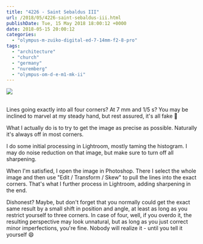 ```yaml
---
title: "4226 - Saint Sebaldus III"
url: /2018/05/4226-saint-sebaldus-iii.html
publishDate: Tue, 15 May 2018 18:00:12 +0000
date: 2018-05-15 20:00:12
categories: 
  - "olympus-m-zuiko-digital-ed-7-14mm-f2-8-pro"
tags: 
  - "architecture"
  - "church"
  - "germany"
  - "nuremberg"
  - "olympus-om-d-e-m1-mk-ii"
---
```

<div class="container">
<div class="center"><a target="_blank" href="https://d25zfm9zpd7gm5.cloudfront.net/1200x1200/2017/20170620_110302-Edit_lr.jpg"><img class="webfeedsFeaturedVisual" src="https://d25zfm9zpd7gm5.cloudfront.net/0600x0600/2017/20170620_110302-Edit_lr.jpg" /></a></div>
</div>
<br />

Lines going exactly into all four corners? At 7&nbsp;mm and 1/5&nbsp;s? You may be inclined to marvel at my steady hand, but rest assured, it's all fake 🙂

What I actually do is to try to get the image as precise as possible. Naturally it's always off in most corners. 

I do some initial processing in Lightroom, mostly taming the histogram. I may do noise reduction on that image, but make sure to turn off all sharpening.

When I'm satisfied, I open the image in Photoshop. There I select the whole image and then use "Edit / Transform / Skew" to pull the lines into the exact corners. That's what I further process in Lightroom, adding sharpening in the end.

Dishonest? Maybe, but don't forget that you normally could get the exact same result by a small shift in position and angle, at least as long as you restrict yourself to three corners. In case of four, well, if you overdo it, the resulting perspective may look unnatural, but as long as you just correct minor imperfections, you're fine. Nobody will realize it - until you tell it yourself 😄
